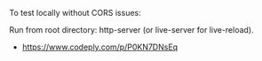 To test locally without CORS issues:

Run from root directory: http-server (or live-server for live-reload).

* https://www.codeply.com/p/P0KN7DNsEq 

